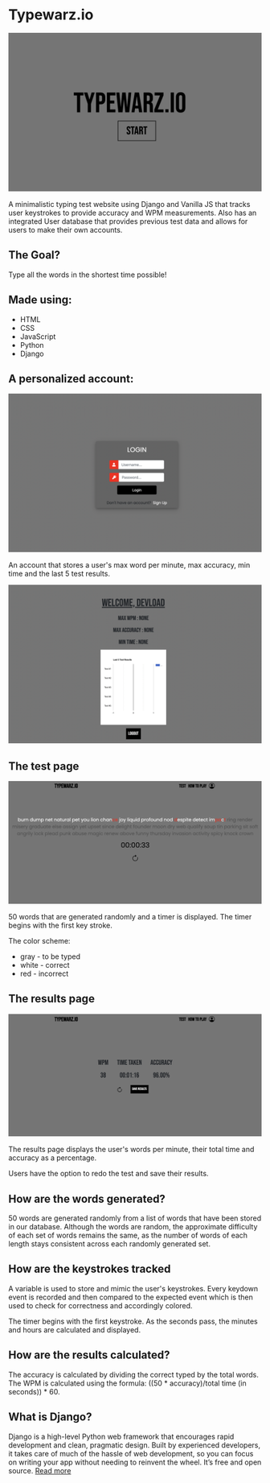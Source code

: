 # Typewarz.io

![Image of homepage](images/home.png)

A minimalistic typing test website using Django and Vanilla JS that tracks user keystrokes to provide accuracy and WPM measurements. Also has an integrated User database that provides previous test data and allows for users to make their own accounts.

## The Goal?
Type all the words in the shortest time possible!

## Made using:
* HTML
* CSS
* JavaScript
* Python
* Django

## A personalized account:

![Image of login](images/login.png)

An account that stores a user's max word per minute, max accuracy, min time and the last 5 test results.

![Image of account](images/account.png)

## The test page

![Image of test page](images/test.png)

50 words that are generated randomly and a timer is displayed. The timer begins with the first key stroke. 

The color scheme:
* gray - to be typed
* white - correct
* red - incorrect

## The results page 

![Image of results page](images/results.png)

The results page displays the user's words per minute, their total time and accuracy as a percentage.

Users have the option to redo the test and save their results.

## How are the words generated?
50 words are generated randomly from a list of words that have been stored in our database. Although the words are random, the approximate difficulty of each set of words remains the same, as the number of words of each length stays consistent across each randomly generated set.

## How are the keystrokes tracked
A variable is used to store and mimic the user's keystrokes. Every keydown event is recorded and then compared to the expected event which is then used to check for correctness and accordingly colored.

The timer begins with the first keystroke. As the seconds pass, the minutes and hours are calculated and displayed.

## How are the results calculated?
The accuracy is calculated by dividing the correct typed by the total words.
The WPM is calculated using the formula: ((50 * accuracy)/total time (in seconds)) * 60.

## What is Django?
Django is a high-level Python web framework that encourages rapid development and clean, pragmatic design. Built by experienced developers, it takes care of much of the hassle of web development, so you can focus on writing your app without needing to reinvent the wheel. It’s free and open source. 
[Read more]("https://www.djangoproject.com/start/overview/")
